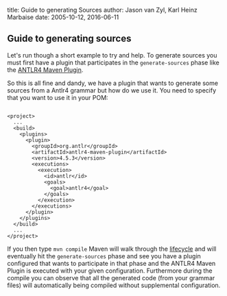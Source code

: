 title: Guide to generating Sources
author: Jason van Zyl, Karl Heinz Marbaise
date: 2005-10-12, 2016-06-11

<!--
Licensed to the Apache Software Foundation (ASF) under one
or more contributor license agreements.  See the NOTICE file
distributed with this work for additional information
regarding copyright ownership.  The ASF licenses this file
to you under the Apache License, Version 2.0 (the
"License"); you may not use this file except in compliance
with the License.  You may obtain a copy of the License at

    http://www.apache.org/licenses/LICENSE-2.0

Unless required by applicable law or agreed to in writing,
software distributed under the License is distributed on an
"AS IS" BASIS, WITHOUT WARRANTIES OR CONDITIONS OF ANY
KIND, either express or implied.  See the License for the
specific language governing permissions and limitations
under the License.
-->

## Guide to generating sources


 Let's run though a short example to try and help. To generate sources you must first have a plugin that participates in the `generate-sources` phase like the [ANTLR4 Maven Plugin](http://www.antlr.org/api/maven-plugin/latest/).


 So this is all fine and dandy, we have a plugin that wants to generate some sources from a Antlr4 grammar but how do we use it. You need to specify that you want to use it in your POM:



```

<project>
  ...
  <build>
    <plugins>
      <plugin>
        <groupId>org.antlr</groupId>
        <artifactId>antlr4-maven-plugin</artifactId>
        <version>4.5.3</version>
        <executions>
          <execution>
            <id>antlr</id>
            <goals>
              <goal>antlr4</goal>
            </goals>
          </execution>
        </executions>
      </plugin>
    </plugins>
  </build>
  ...
</project>

```

 If you then type `mvn compile` Maven will walk through the [lifecycle](../introduction/introduction-to-the-lifecycle.html) and will eventually hit the `generate-sources` phase and see you have a plugin configured that wants to participate in that phase and the ANTLR4 Maven Plugin is executed with your given configuration. Furthermore during the compile you can observe that all the generated code (from your grammar files) will automatically being compiled without supplemental configuration.


